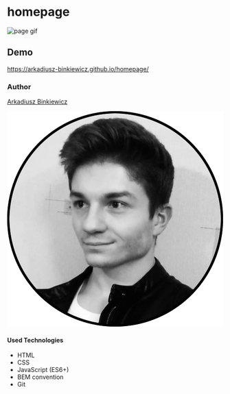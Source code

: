 # homepage

![page gif](https://raw.githubusercontent.com/Arkadiusz-Binkiewicz/homepage/fe007f1ff847df39e5867ba6750b451f2e307df2/images/homepage.gif)

## Demo

https://arkadiusz-binkiewicz.github.io/homepage/

### Author

[Arkadiusz Binkiewicz](https://github.com/Arkadiusz-Binkiewicz)

![Arkadiusz Binkiewicz](https://github.com/Arkadiusz-Binkiewicz/currency-converter/blob/main/images/arkadiusz.jpg?raw=true)

#### Used Technologies
- HTML
- CSS
- JavaScript (ES6+)
- BEM convention
- Git
